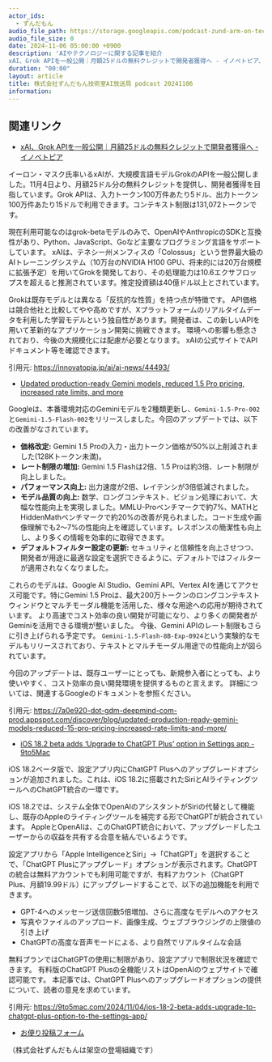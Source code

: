 ```yaml
---
actor_ids:
  - ずんだもん
audio_file_path: https://storage.googleapis.com/podcast-zund-arm-on-tech/audio/株式会社ずんだもん技術室AI放送局_podcast_20241106.mp3
audio_file_size: 0
date: 2024-11-06 05:00:00 +0900
description: 'AIやテクノロジーに関する記事を紹介  
xAI、Grok APIを一般公開｜月額25ドルの無料クレジットで開発者獲得へ - イノベトピア、Updated production-ready Gemini models, reduced 1.5 Pro pricing, increased rate limits, and more、iOS 18.2 beta adds ‘Upgrade to ChatGPT Plus’ option in Settings app - 9to5Mac'
duration: "00:00"
layout: article
title: 株式会社ずんだもん技術室AI放送局 podcast 20241106
information: 
---
```


## 関連リンク


- [xAI、Grok APIを一般公開｜月額25ドルの無料クレジットで開発者獲得へ - イノベトピア](https://innovatopia.jp/ai/ai-news/44493/)  



イーロン・マスク氏率いるxAIが、大規模言語モデルGrokのAPIを一般公開しました。11月4日より、月額25ドル分の無料クレジットを提供し、開発者獲得を目指しています。Grok APIは、入力トークン100万件あたり5ドル、出力トークン100万件あたり15ドルで利用できます。コンテキスト制限は131,072トークンです。

現在利用可能なのはgrok-betaモデルのみで、OpenAIやAnthropicのSDKと互換性があり、Python、JavaScript、Goなど主要なプログラミング言語をサポートしています。  xAIは、テネシー州メンフィスの「Colossus」という世界最大級のAIトレーニングシステム（10万台のNVIDIA H100 GPU、将来的には20万台規模に拡張予定）を用いてGrokを開発しており、その処理能力は10.6エクサフロップスを超えると推測されています。推定投資額は40億ドル以上とされています。

Grokは既存モデルとは異なる「反抗的な性質」を持つ点が特徴です。  API価格は競合他社と比較してやや高めですが、Xプラットフォームのリアルタイムデータを利用した学習モデルという独自性があります。開発者は、この新しいAPIを用いて革新的なアプリケーション開発に挑戦できます。  環境への影響も懸念されており、今後の大規模化には配慮が必要となります。  xAIの公式サイトでAPIドキュメント等を確認できます。


引用元: https://innovatopia.jp/ai/ai-news/44493/


- [Updated production-ready Gemini models, reduced 1.5 Pro pricing, increased rate limits, and more](https://7a0e920-dot-gdm-deepmind-com-prod.appspot.com/discover/blog/updated-production-ready-gemini-models-reduced-15-pro-pricing-increased-rate-limits-and-more/)  



Googleは、本番環境対応のGeminiモデルを2種類更新し、`Gemini-1.5-Pro-002`と`Gemini-1.5-Flash-002`をリリースしました。今回のアップデートでは、以下の改善がなされています。

* **価格改定:** Gemini 1.5 Proの入力・出力トークン価格が50%以上削減されました(128Kトークン未満)。
* **レート制限の増加:** Gemini 1.5 Flashは2倍、1.5 Proは約3倍、レート制限が向上しました。
* **パフォーマンス向上:** 出力速度が2倍、レイテンシが3倍低減されました。
* **モデル品質の向上:** 数学、ロングコンテキスト、ビジョン処理において、大幅な性能向上を実現しました。MMLU-Proベンチマークで約7%、MATHとHiddenMathベンチマークで約20%の改善が見られました。コード生成や画像理解でも2～7%の性能向上を確認しています。レスポンスの簡潔性も向上し、より多くの情報を効率的に取得できます。
* **デフォルトフィルター設定の更新:** セキュリティと信頼性を向上させつつ、開発者が用途に最適な設定を選択できるように、デフォルトではフィルターが適用されなくなりました。

これらのモデルは、Google AI Studio、Gemini API、Vertex AIを通じてアクセス可能です。特にGemini 1.5 Proは、最大200万トークンのロングコンテキストウィンドウとマルチモーダル機能を活用した、様々な用途への応用が期待されています。  より高速でコスト効率の良い開発が可能になり、より多くの開発者がGeminiを活用できる環境が整いました。  今後、Gemini APIのレート制限もさらに引き上げられる予定です。  `Gemini-1.5-Flash-8B-Exp-0924`という実験的なモデルもリリースされており、テキストとマルチモーダル用途での性能向上が図られています。


今回のアップデートは、既存ユーザーにとっても、新規参入者にとっても、より使いやすく、コスト効率の良い開発環境を提供するものと言えます。  詳細については、関連するGoogleのドキュメントを参照ください。


引用元: https://7a0e920-dot-gdm-deepmind-com-prod.appspot.com/discover/blog/updated-production-ready-gemini-models-reduced-15-pro-pricing-increased-rate-limits-and-more/


- [iOS 18.2 beta adds ‘Upgrade to ChatGPT Plus’ option in Settings app - 9to5Mac](https://9to5mac.com/2024/11/04/ios-18-2-beta-adds-upgrade-to-chatgpt-plus-option-to-the-settings-app/)  



iOS 18.2ベータ版で、設定アプリ内にChatGPT Plusへのアップグレードオプションが追加されました。これは、iOS 18.2に搭載されたSiriとAIライティングツールへのChatGPT統合の一環です。

iOS 18.2では、システム全体でOpenAIのアシスタントがSiriの代替として機能し、既存のAppleのライティングツールを補完する形でChatGPTが統合されています。  AppleとOpenAIは、このChatGPT統合において、アップグレードしたユーザーからの収益を共有する合意を結んでいるようです。

設定アプリから「Apple IntelligenceとSiri」→「ChatGPT」を選択することで、「ChatGPT Plusにアップグレード」オプションが表示されます。ChatGPTの統合は無料アカウントでも利用可能ですが、有料アカウント（ChatGPT Plus、月額19.99ドル）にアップグレードすることで、以下の追加機能を利用できます。

* GPT-4へのメッセージ送信回数5倍増加、さらに高度なモデルへのアクセス
* 写真やファイルのアップロード、画像生成、ウェブブラウジングの上限値の引き上げ
* ChatGPTの高度な音声モードによる、より自然でリアルタイムな会話

無料プランではChatGPTの使用に制限があり、設定アプリで制限状況を確認できます。  有料版のChatGPT Plusの全機能リストはOpenAIのウェブサイトで確認可能です。  本記事では、ChatGPT Plusへのアップグレードオプションの提供について、読者の意見を求めています。




引用元: https://9to5mac.com/2024/11/04/ios-18-2-beta-adds-upgrade-to-chatgpt-plus-option-to-the-settings-app/



- [お便り投稿フォーム](https://forms.gle/ffg4JTfqdiqK62qf9)

（株式会社ずんだもんは架空の登場組織です）
